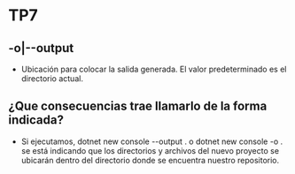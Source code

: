 # TP7

## -o|--output 
* Ubicación para colocar la salida generada. El valor predeterminado es el directorio actual.

## ¿Que consecuencias trae llamarlo de la forma indicada?
* Si ejecutamos, dotnet new console --output . o dotnet new console -o . se está indicando que los directorios y archivos del nuevo proyecto se ubicarán dentro del directorio donde se encuentra nuestro repositorio.